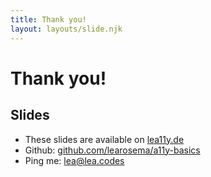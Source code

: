 ```yaml
---
title: Thank you!
layout: layouts/slide.njk
---
```


# Thank you!

## Slides

- These slides are available on [lea11y.de](https://lea11y.de)
- Github: [github.com/learosema/a11y-basics](https://github.com/learosema/a11y-basics)
- Ping me: [lea@lea.codes](mailto:lea@lea.codes)


